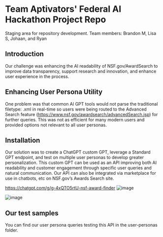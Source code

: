 # Team Aptivators' Federal AI Hackathon Project Repo

Staging area for repository development. Team members: Brandon M, Lisa S, Johaan, and Ryan 

## Introduction

Our challenge was enhancing the AI readability of NSF.gov/AwardSearch to improve data transparency, support research and innovation, and enhance user experience in the process.

## Enhancing User Persona Utility

One problem was that common AI GPT tools would not parse the traditional filetype: .xml in real-time so users were being routed to the Advanced Search feature (https://www.nsf.gov/awardsearch/advancedSearch.jsp) for further queries. This was not as efficient for many modern users and provided options not relevant to all user personas.

## Installation

Our solution was to create a ChatGPT custom GPT, leverage a Standard GPT endpoint, and test on multiple user personas to develop greater personalization. This custom GPT can be used as an API improving both AI readability and customer engagement through specific user queries and natural communication. Our API can also be integrated via marketplace for use in chatbots, etc on NSF.gov’s Awards Search site. 

https://chatgpt.com/g/g-4xQTO5rtU-nsf-award-finder
![image](https://github.com/user-attachments/assets/25a9c0c5-fb7f-45e1-9ecf-88451c0dd5e0)

![image](https://github.com/user-attachments/assets/5a0e160a-0158-42c7-bb68-5c144ff21b7d)

## Our test samples

You can find our user persona queries testing this API in the user-personas folder.
